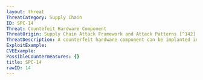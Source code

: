 ```yaml
---
layout: threat
ThreatCategory: Supply Chain
ID: SPC-14
Threat: Countefeit Hardware Component
ThreatOrigin: Supply Chain Attack Framework and Attack Patterns [^142]
ThreatDescription: A counterfeit hardware component can be implanted in a system being acquired.[^142]
ExploitExample:
CVEExample:
PossibleCountermeasures: {}
title: SPC-14
rawID: 14
---
```

